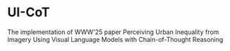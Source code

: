 # UI-CoT
The implementation of WWW'25 paper Perceiving Urban Inequality from Imagery Using Visual Language Models with Chain-of-Thought Reasoning
